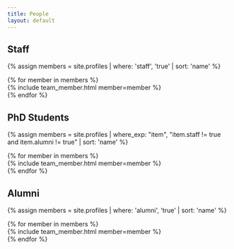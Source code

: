 ```yaml
---
title: People
layout: default
---
```


<h2 class="mb-3"><a id="staff"></a>Staff</h2>

{% assign members = site.profiles | where: 'staff', 'true' | sort: 'name' %}
<div class="grid-container">
{% for member in members %}
    <div class="grid-item">
        {% include team_member.html member=member %}
    </div>
{% endfor %}
</div>

<h2 class="mb-3"><a id="student"></a>PhD Students</h2>

{% assign members = site.profiles | where_exp: "item", "item.staff != true and item.alumni != true" | sort: 'name' %}

<div class="grid-container">
{% for member in members %}
    <div class="grid-item">
        {% include team_member.html member=member %}
    </div>
{% endfor %}
</div>

<h2 class="mb-3"><a id="alumni"></a>Alumni</h2>

{% assign members = site.profiles | where: 'alumni', 'true' | sort: 'name' %}

<div class="grid-container">
{% for member in members %}
    <div class="grid-item">
        {% include team_member.html member=member %}
    </div>
{% endfor %}
</div>
